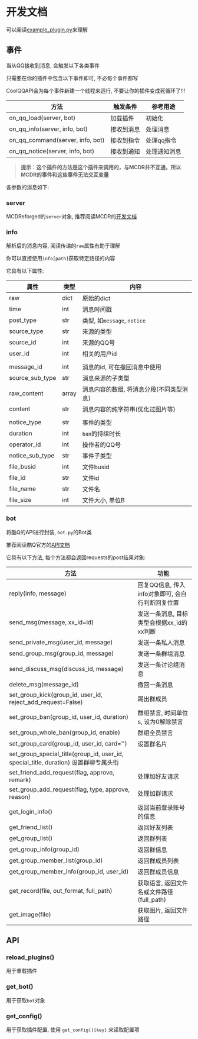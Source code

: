 # 开发文档

可以阅读[example_plugin.py](https://github.com/zhang-anzhi/CoolQAPI/blob/master/example_plugin.py)来理解

## 事件

当从QQ接收到消息, 会触发以下各类事件

只需要在你的插件中包含以下事件即可, 不必每个事件都写

CoolQQAPI会为每个事件新建一个线程来运行, 不要让你的插件变成死循环了!!!

| 方法                               | 触发条件        | 参考用途            |
| ---------------------------------- | -------------- | ------------------ |
| on_qq_load(server, bot)            | 加载插件        | 初始化             |
| on_qq_info(server, info, bot)      | 接收到消息      | 处理消息            |
| on_qq_command(server, info, bot)   | 接收到指令      | 处理qq指令          |
| on_qq_notice(server, info, bot)    | 接收到通知      | 处理通知消息        |

> **提示：这个插件的方法是这个插件来调用的，与MCDR并不互通，所以MCDR的事件和这些事件无法交互变量**

各参数的消息如下:

### server

MCDReforged的`server`对象, 推荐阅读MCDR的[开发文档](https://github.com/Fallen-Breath/MCDReforged/blob/master/doc/plugin_cn.md#server)

### info

解析后的消息内容, 阅读传递的`raw`属性有助于理解

你可以直接使用`info[path]`获取特定路径的内容

它具有以下属性:

| 属性            | 类型      | 内容                                     |
| --------------- | -------- | ---------------------------------------- |
| raw             | dict     | 原始的dict                                |
| time            | int      | 消息时间戳                                |
| post_type       | str      | 类型, 如`message`, `notice`               |
| source_type     | str      | 来源的类型                                |
| source_id       | int      | 来源的QQ号                                |
| user_id         | int      | 相关的用户id                              |
|                 |          |                                          |
| message_id      | int      | 消息的id, 可在撤回消息中使用               |
| source_sub_type | str      | 消息来源的子类型                          |
| raw_content     | array    | 消息内容的数组, 将消息分段(不同类型消息)    |
| content         | str      | 消息内容的纯字符串(优化过图片等)            |
|                 |          |                                          |
| notice_type     | str      | 事件的类型                                |
| duration        | int      | `ban`的持续时长                           |
| operator_id     | int      | 操作者的QQ号                              |
| notice_sub_type | str      | 事件子类型                                |
| file_busid      | int      | 文件busid                                |
| file_id         | str      | 文件id                                   |
| file_name       | str      | 文件名                                   |
| file_size       | int      | 文件大小, 单位B                           |

### bot

将酷Q的API进行封装, `bot.py`的Bot类

推荐阅读酷Q官方的[API文档](https://cqhttp.cc/docs/4.15/#/API?id=api-%E5%88%97%E8%A1%A8)

它具有以下方法, 每个方法都会返回requests的post结果对象:

| 方法                                   | 功能                                           |
| -------------------------------------- | --------------------------------------------- |
| reply(info, message)                   | 回复QQ信息, 传入info对象即可, 会自行判断回复位置  |
| send_msg(message, xx_id=id)            | 发送一条消息, 目标类型会根据xx_id的xx判断        |
| send_private_msg(user_id, message)     | 发送一条私人消息                                |
| send_group_msg(group_id, message)      | 发送一条群组消息                                |
| send_discuss_msg(discuss_id, message)  | 发送一条讨论组消息                              |
| delete_msg(message_id)                 | 撤回一条消息                                   |
| set_group_kick(group_id, user_id, reject_add_request=False) | 踢出群成员                |
| set_group_ban(group_id, user_id, duration) | 群组禁言, 时间单位s, 设为0解除禁言           |
| set_group_whole_ban(group_id, enable)  | 群组全员禁言                                   |
| set_group_card(group_id, user_id, card='') | 设置群名片                                 |
| set_group_special_title(group_id, user_id, special_title, duration) 设置群聊专属头衔    |
| set_friend_add_request(flag, approve, remark) | 处理加好友请求                          |
| set_group_add_request(flag, type, approve, reason) | 处理加群请求                       |
| get_login_info()                       | 返回当前登录账号的信息                          |
| get_friend_list()                      | 返回好友列表                                   |
| get_group_list()                       | 返回群列表                                     |
| get_group_info(group_id)               | 返回群信息                                     |
| get_group_member_list(group_id)        | 返回群成员列表                                 |
| get_group_member_info(group_id, user_id) | 返回群成员信息                               |
| get_record(file, out_format, full_path) | 获取语言, 返回文件名或文件路径(full_path)      |
| get_image(file)                        | 获取图片, 返回文件路径                         |

## API

### reload_plugins()

用于重载插件

### get_bot()

用于获取`bot`对象

### get_config()

用于获取插件配置, 使用 `get_config()[key]` 来读取配置项

